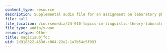 ```yaml
---
content_type: resource
description: Supplemental audio file for an assignment on laboratory phonology.
file: null
file_location: /coursemedia/24-910-topics-in-linguistic-theory-laboratory-phonology-spring-2007/2d918322463dc00422e21a7b54c5f993_magic1subjfoc.wav
file_type: audio/x-wav
resourcetype: Other
title: magic1subjfoc
uid: 2d918322-463d-c004-22e2-1a7b54c5f993
---
```

